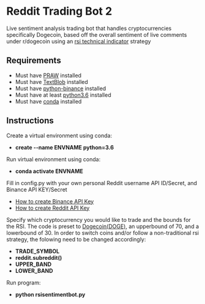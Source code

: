 # Reddit Trading Bot 2
Live sentiment analysis trading bot that handles cryptocurrencies specifically
Dogecoin, based off the overall sentiment of live comments under r/dogecoin
using an [rsi technical indicator](https://www.investopedia.com/terms/r/rsi.asp) strategy

## Requirements
- Must have [PRAW](https://praw.readthedocs.io/en/latest/) installed
- Must have [TextBlob](https://textblob.readthedocs.io/en/dev/) installed
- Must have [python-binance](https://python-binance.readthedocs.io/en/latest/) installed
- Must have at least [python3.6](https://www.python.org/downloads/) installed 
- Must have [conda](https://conda.io/projects/conda/en/latest/user-guide/install/windows.html) installed 

## Instructions
Create a virtual environment using conda:
- **create --name ENVNAME python=3.6**

Run virtual environment using conda:
- **conda activate ENVNAME**

Fill in config.py with your own personal Reddit username API ID/Secret, and Binance API KEY/Secret
- [How to create Binance API Key](https://www.binance.com/en/support/faq/360002502072)
- [How to create Reddit API Key](https://github.com/reddit-archive/reddit/wiki/OAuth2)

Specify which cryptocurrency you would like to trade and the bounds for the RSI. The code is preset to [Dogecoin(DOGE)](https://dogecoin.com/), an upperbound of 70, and a lowerbound of 30. In order to switch coins and/or follow a non-traditional rsi strategy, the folowing need to be changed accordingly:
- **TRADE_SYMBOL**
- **reddit.subreddit()**
- **UPPER_BAND**
- **LOWER_BAND**

Run program:
- **python rsisentimentbot.py**
